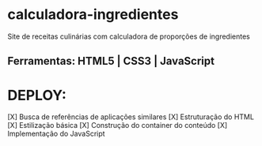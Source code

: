 # calculadora-ingredientes

 Site de receitas culinárias com calculadora de proporções de ingredientes

## Ferramentas: HTML5 | CSS3 | JavaScript

# DEPLOY:

[X] Busca de referências de aplicações similares
[X] Estruturação do HTML
[X] Estilização básica
[X] Construção do container do conteúdo
[X] Implementação do JavaScript
